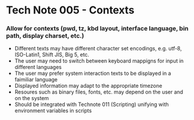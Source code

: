 # Tech Note 005 - Contexts
### Allow for contexts (pwd, tz, kbd layout, interface language, bin path, display charset, etc.)

* Different texts may have different character set encodings, e.g. utf-8, ISO-Latin1, Shift JIS, Big 5, etc.
* The user may need to switch between keyboard mappigns for input in different languages
* The user may prefer system interaction texts to be displayed in a faimiliar language
* Displayed information may adapt to the appropriate timezone
* Resoures such as binary files, fonts, etc. may depend on the user and on the system
* Should be integrated with Technote 011 (Scripting) unifying with environment variables in scripts



